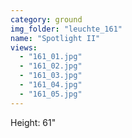 ```yaml
---
category: ground
img_folder: "leuchte_161"
name: "Spotlight II"
views: 
  - "161_01.jpg"
  - "161_02.jpg"
  - "161_03.jpg"
  - "161_04.jpg"
  - "161_05.jpg"
---
```


Height: 61"
